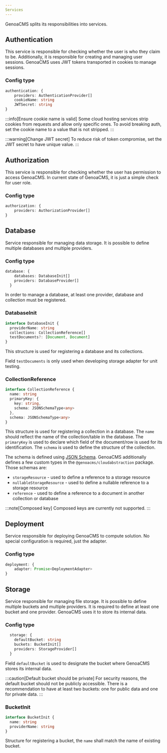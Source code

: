 ```yaml
---
Services
---
```


GenoaCMS splits its responsibilities into services. 

## Authentication

This service is responsible for checking whether the user is who they claim to be. Additionally, it is responsible for creating and managing user sessions. GenoaCMS uses JWT tokens transported in cookies to manage sessions. 

### Config type

```ts 
authentication: {
    providers: AuthenticationProvider[]
    cookieName: string
    JWTSecret: string
}
```

:::info[Ensure cookie name is valid]
Some cloud hosting services strip cookies from requests and allow only specific ones. To avoid breaking auth, set the cookie name to a value that is not stripped.
:::

:::warning[Change JWT secret]
To reduce risk of token compromise, set the JWT secret to have unique value.
:::

## Authorization

This service is responsible for checking whether the user has permission to access GenoaCMS. In current state of GenoaCMS, it is just a simple check for user role.

### Config type

```ts
authorization: {
    providers: AuthorizationProvider[]
}
```

## Database

Service responsible for managing data storage. It is possible to define multiple databases and multiple providers.

### Config type

```ts 
database: {
    databases: DatabaseInit[]
    providers: DatabaseProvider[]
  }
```
In order to manage a database, at least one provider, database and collection must be registered.

### DatabaseInit

```ts
interface DatabaseInit {
  providerName: string
  collections: CollectionReference[]
  testDocuments?: [Document, Document]
}
```

This structure is used for registering a database and its collections.

Field `testDocuments` is only used when developing storage adapter for unit testing.

### CollectionReference

```ts
interface CollectionReference {
  name: string
  primaryKey: {
    key: string,
    schema: JSONSchemaType<any>
  },
  schema: JSONSchemaType<any>
}
```

This structure is used for registering a collection in a database. The `name` should reflect the name of the collection/table in the database. The `primaryKey` is used to declare which field of the document/row is used for its identification. The `schema` is used to define the structure of the collection.

The schema is defined using [JSON Schema](https://json-schema.org/). GenoaCMS additionally defines a few custom types in the `@genoacms/cloudabstraction` package. Those schemas are:

- `storageResource` - used to define a reference to a storage resource
- `nullableStorageResource` - used to define a nullable reference to a storage resource
- `reference` - used to define a reference to a document in another collection or database

:::note[Composed key]
Composed keys are currently not supported.
:::

## Deployment

Service responsible for deploying GenoaCMS to compute solution. No special configuration is required, just the adapter.

### Config type

```ts
deployment: {
    adapter: Promise<DeploymentAdapter>
}
```

## Storage

Service responsible for managing file storage. It is possible to define multiple buckets and multiple providers. It is required to define at least one bucket and one provider. GenoaCMS uses it to store its internal data.

### Config type

```ts
  storage: {
    defaultBucket: string
    buckets: BucketInit[]
    providers: StorageProvider[]
  }
```

Field `defaultBucket` is used to designate the bucket where GenoaCMS stores its internal data.

:::caution[Default bucket should be private]
For security reasons, the default bucket should not be publicly accessible. There is a recommendation to have at least two buckets: one for public data and one for private data.
:::

### BucketInit

```ts
interface BucketInit {
  name: string
  providerName: string
}
```

Structure for registering a bucket, the `name` shall match the name of existing bucket.
